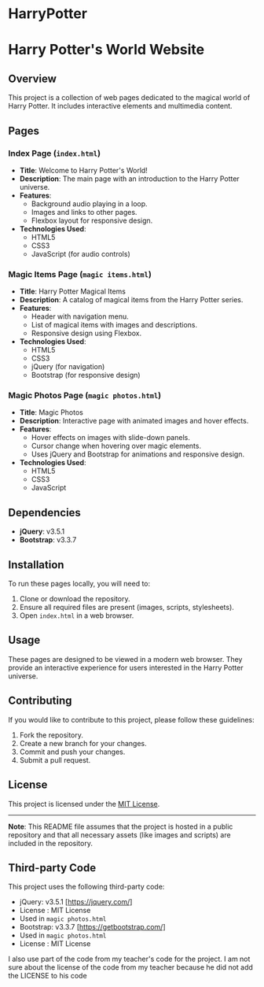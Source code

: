 # HarryPotter
# Harry Potter's World Website

## Overview

This project is a collection of web pages dedicated to the magical world of Harry Potter. It includes interactive elements and multimedia content.

## Pages

### Index Page (`index.html`) ###

- **Title**: Welcome to Harry Potter's World!
- **Description**: The main page with an introduction to the Harry Potter universe.
- **Features**:
  - Background audio playing in a loop.
  - Images and links to other pages.
  - Flexbox layout for responsive design.
- **Technologies Used**:
  - HTML5
  - CSS3
  - JavaScript (for audio controls)

### Magic Items Page (`magic items.html`)

- **Title**: Harry Potter Magical Items
- **Description**: A catalog of magical items from the Harry Potter series.
- **Features**:
  - Header with navigation menu.
  - List of magical items with images and descriptions.
  - Responsive design using Flexbox.
- **Technologies Used**:
  - HTML5
  - CSS3
  - jQuery (for navigation)
  - Bootstrap (for responsive design)

### Magic Photos Page (`magic photos.html`)

- **Title**: Magic Photos
- **Description**: Interactive page with animated images and hover effects.
- **Features**:
  - Hover effects on images with slide-down panels.
  - Cursor change when hovering over magic elements.
  - Uses jQuery and Bootstrap for animations and responsive design.
- **Technologies Used**:
  - HTML5
  - CSS3
  - JavaScript

## Dependencies

- **jQuery**: v3.5.1
- **Bootstrap**: v3.3.7

## Installation

To run these pages locally, you will need to:

1. Clone or download the repository.
2. Ensure all required files are present (images, scripts, stylesheets).
3. Open `index.html` in a web browser.

## Usage

These pages are designed to be viewed in a modern web browser. They provide an interactive experience for users interested in the Harry Potter universe.

## Contributing

If you would like to contribute to this project, please follow these guidelines:

1. Fork the repository.
2. Create a new branch for your changes.
3. Commit and push your changes.
4. Submit a pull request.

## License

This project is licensed under the [MIT License](LICENSE).

---
**Note**: This README file assumes that the project is hosted in a public repository and that all necessary assets (like images and scripts) are included in the repository.

## Third-party Code

This project uses the following third-party code:

- jQuery: v3.5.1 [https://jquery.com/]
- License : MIT License
- Used in `magic photos.html`
- Bootstrap: v3.3.7 [https://getbootstrap.com/]
- Used in `magic photos.html`
- License : MIT License

I also use part of the code from my teacher's code for the project.
I am not sure about the license of the code from my teacher because he did not add the LICENSE to his code
